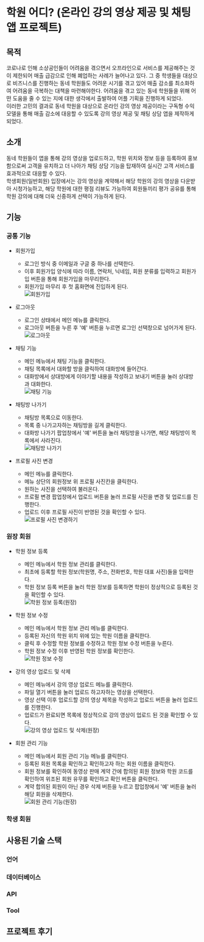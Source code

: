 # 학원 어디? (온라인 강의 영상 제공 및 채팅 앱 프로젝트)

## 목적

코로나로 인해 소상공인들이 어려움을 겪으면서 오프라인으로 서비스를 제공해주는 것이 제한되어 매출 급감으로 인해 폐업하는 사례가 늘어나고 있다.
그 중 학생들을 대상으로 비즈니스를 진행하는 동네 학원들도 어려운 시기를 겪고 있어 매출 감소를 최소화하여 어려움을 극복하는 대책을 마련해야한다.
어려움을 겪고 있는 동네 학원들을 위해 어떤 도움을 줄 수 있는 지에 대한 생각에서 출발하여 어플 기획을 진행하게 되었다.   
이러한 고민의 결과로 동네 학원을 대상으로 온라인 강의 영상 제공이라는 구독형 수익 모델을 통해 매출 감소에 대응할 수 있도록 강의 영상 제공 및 채팅 상담 앱을 제작하게 되었다.


## 소개

동네 학원들이 앱을 통해 강의 영상을 업로드하고, 학원 위치와 정보 등을 등록하여 홍보함으로써 고객을 유치하고 더 나아가 채팅 상담 기능을 탑재하여 실시간 고객 서비스를 효과적으로 대응할 수 있다.   
학생회원(일반회원) 입장에서는 강의 영상을 계약해서 해당 학원의 강의 영상을 다운받아 시청가능하고, 해당 학원에 대한 평점 리뷰도 가능하여 회원들끼리 평가 공유를 통해 학원 강의에 대해 더욱 신중하게
선택이 가능하게 된다.

## 기능

### 공통 기능

- 회원가입
    * 로그인 방식 중 이메일과 구글 중 하나를 선택한다.
    * 이후 회원가입 양식에 따라 이름, 연락처, 닉네임, 회원 분류를 입력하고 회원가입 버튼을 통해 회원가입을 마무리한다.
    * 회원가입 마무리 후 첫 홈화면에 진입하게 된다.   
   ![회원가입](https://user-images.githubusercontent.com/69238456/124478454-29491400-dde0-11eb-8051-76b63f3198f4.gif)

- 로그아웃
    * 로그인 상태에서 메인 메뉴를 클릭한다.
    * 로그아웃 버튼을 누른 후 '예' 버튼을 누르면 로그인 선택창으로 넘어가게 된다.   
   ![로그아웃](https://user-images.githubusercontent.com/69238456/124479365-27cc1b80-dde1-11eb-87ee-5e43bc2b906d.gif)

- 채팅 기능
    * 메인 메뉴에서 채팅 기능을 클릭한다.
    * 채팅 목록에서 대화할 방을 클릭하여 대화방에 들어간다.
    * 대화방에서 상대방에게 이야기할 내용을 작성하고 보내기 버튼을 눌러 상대방과 대화한다.   
   ![채팅 기능](https://user-images.githubusercontent.com/69238456/124479681-7a0d3c80-dde1-11eb-9c4d-a5bc1585d92a.gif)

- 채팅방 나가기
    * 채팅방 목록으로 이동한다.
    * 목록 중 나가고자하는 채팅방을 길게 클릭한다.
    * 대화방 나가기 팝업창에서 '예' 버튼을 눌러 채팅방을 나가면, 해당 채팅방이 목록에서 사라진다.   
   ![채팅방 나가기](https://user-images.githubusercontent.com/69238456/124480210-fef85600-dde1-11eb-89c2-44d81a85815c.gif)

- 프로필 사진 변경
    * 메인 메뉴를 클릭한다.
    * 메뉴 상단의 회원정보 위 프로필 사진칸을 클릭한다.
    * 원하는 사진을 선택하여 불러온다.
    * 프로필 변경 팝업창에서 업로드 버튼을 눌러 프로필 사진을 변경 및 업로드를 진행한다.
    * 업로드 이후 프로필 사진이 반영된 것을 확인할 수 있다.   
   ![프로필 사진 변경하기](https://user-images.githubusercontent.com/69238456/124480733-8a71e700-dde2-11eb-98ce-e0a9bf77c506.gif)


### 원장 회원

- 학원 정보 등록
    * 메인 메뉴에서 학원 정보 관리를 클릭한다.
    * 최초에 등록할 학원 정보(학원명, 주소, 전화번호, 학원 대표 사진)들을 입력한다.
    * 학원 정보 등록 버튼을 눌러 학원 정보를 등록하면 학원이 정상적으로 등록된 것을 확인할 수 있다.   
   ![학원 정보 등록(원장)](https://user-images.githubusercontent.com/69238456/124481388-2e5b9280-dde3-11eb-8bba-876be1d3fb56.gif)

- 학원 정보 수정
    * 메인 메뉴에서 학원 정보 관리 메뉴를 클릭한다.
    * 등록된 자신의 학원 위치 위에 있는 학원 이름을 클릭한다.
    * 클릭 후 수정할 학원 정보를 수정하고 학원 정보 수정 버튼을 누른다.
    * 학원 정보 수정 이후 반영된 학원 정보를 확인한다.   
   ![학원 정보 수정](https://user-images.githubusercontent.com/69238456/124481723-8db9a280-dde3-11eb-8bdc-fbc24efe223d.gif)

- 강의 영상 업로드 및 삭제
    * 메인 메뉴에서 강의 영상 업로드 메뉴를 클릭한다.
    * 파일 열기 버튼을 눌러 업로드 하고자하는 영상을 선택한다.
    * 영상 선택 이후 업로드할 강의 영상 제목을 작성하고 업로드 버튼을 눌러 업로드를 진행한다.
    * 업로드가 완료되면 목록에 정상적으로 강의 영상이 업로드 된 것을 확인할 수 있다.   
   ![강의 영상 업로드 및 삭제(원장)](https://user-images.githubusercontent.com/69238456/124482174-fa34a180-dde3-11eb-8bc7-efb626c1a9a5.gif)

- 회원 관리 기능
    * 메인 메뉴에서 회원 관리 기능 메뉴를 클릭한다.
    * 등록된 회원 목록을 확인하고 확인하고자 하는 회원 이름을 클릭한다.
    * 회원 정보를 확인하여 동영상 판매 계약 간에 합의된 회원 정보와 학원 코드를 확인하여 위조된 회원 유무를 확인하고 확인 버튼을 클릭한다.
    * 계약 합의된 회원이 아닌 경우 삭제 버튼을 누르고 팝업창에서 '예' 버튼을 눌러 해당 회원을 삭제한다.   
   ![회원 관리 기능(원장)](https://user-images.githubusercontent.com/69238456/124482636-73cc8f80-dde4-11eb-96cf-04abc06bb9c8.gif)


### 학생 회원


## 사용된 기술 스택

### 언어


### 데이터베이스


### API


### Tool
## 프로젝트 후기
